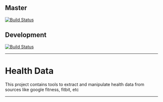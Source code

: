 ## Master
[![Build Status](https://travis-ci.com/SorPainoz/health-data.svg?branch=master)](https://travis-ci.com/SorPainoz/health-data)

## Development
[![Build Status](https://travis-ci.com/SorPainoz/health-data.svg?branch=development)](https://travis-ci.com/SorPainoz/health-data)

---

# Health Data
This project contains tools to extract and manipulate health data from sources like google fitness, fitbit, etc

---
